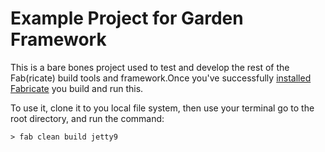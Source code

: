 Example Project for Garden Framework
================

This is a bare bones project used to test and develop the rest of the Fab(ricate)
build tools and framework.Once you've successfully [installed Fabricate](https://github.com/m410/fab)
you build and run this.

To use it, clone it to you local file system, then use your terminal go to the 
root directory, and run the command:

    > fab clean build jetty9
